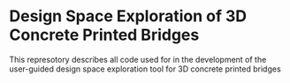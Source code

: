 # Design Space Exploration of 3D Concrete Printed Bridges
This represotory describes all code used for in the development of the user-guided design space exploration tool for 3D concrete printed bridges
